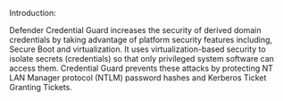 Introduction:

Defender Credential Guard increases the security of derived domain credentials by taking advantage of platform security features including, Secure Boot and virtualization. It uses virtualization-based security to isolate secrets (credentials) so that only privileged system software can access them. Credential Guard prevents these attacks by protecting NT LAN Manager protocol (NTLM) password hashes and Kerberos Ticket Granting Tickets. 
